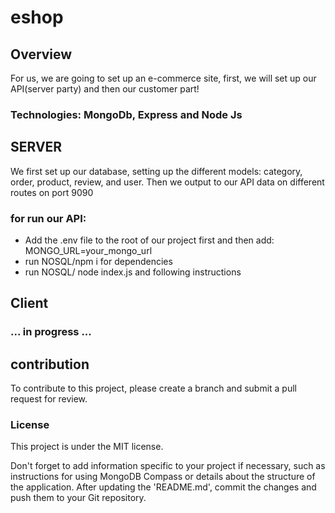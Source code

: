 #  eshop 

## Overview
For us, we are going to set up an e-commerce site, first, we will set up our API(server party) and then our customer part!

### Technologies: MongoDb, Express and Node Js

## SERVER

We first set up our database, setting up the different models: category, order, product, review, and user. Then we output to our  API data on different routes on port 9090

### for run our API:

 * Add the .env file to the root of our project first and then add:
 MONGO_URL=your_mongo_url
 * run NOSQL/npm i for dependencies
 * run NOSQL/ node index.js and following instructions

 ## Client

 ### ... in progress ...

## contribution

To contribute to this project, please create a branch and submit a pull request for review.

### License

This project is under the MIT license.

Don't forget to add information specific to your project if necessary, such as instructions for using MongoDB Compass or details about the structure of the application. After updating the 'README.md', commit the changes and push them to your Git repository.